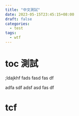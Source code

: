 ```yaml
---
title: "中文測試"
date: 2023-05-15T23:45:15+08:00
draft: false
categories:
  - test
tags:
  - wtf 
---
```


# toc 測試

;ldajkhf
fads
fasd
fas
df



adfa
sdf
adsf
asd
fas
df



# tcf